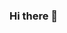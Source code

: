### Hi there 👋

<!--
**maramktaha/maramktaha** is a ✨ _special_ ✨ repository because its `README.md` (this file) appears on your GitHub profile.

Here are some ideas to get you started:

- I’m a passionate full stack developer who is never bored of getting more information and leanrnig new things in the field.
- I'm a computer science graduate since 2021 trying to get better everyday by working on small projects.
# How to reach me ?
- https://img.shields.io/badge/Gmail-D14836?style=for-the-badge&logo=gmail&logoColor=white E-mail:maramktaha@gmail.com
- https://img.shields.io/badge/LinkedIn-0077B5?style=for-the-badge&logo=linkedin&logoColor=white Linkedin: https://linkedin.com/in/maram-khaled
